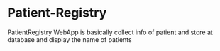 # Patient-Registry
PatientRegistry WebApp is basically collect info of patient and store at database and display the name of patients
